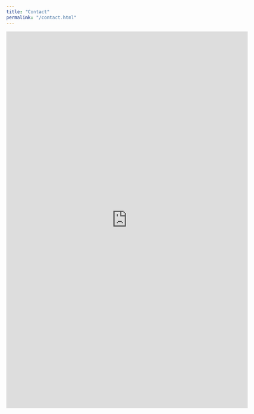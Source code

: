 ```yaml
---
title: "Contact"
permalink: "/contact.html"
---
```

<!-- Google Forms -->
<iframe src="https://docs.google.com/forms/d/e/1FAIpQLSdVORCDanzlgegNFWppr1SxtmMRWI9KoQjYCVuxa2wfFdZOJQ/viewform?embedded=true" width="640" height="1000" frameborder="0" marginheight="0" marginwidth="0">Loading…</iframe>

<!--Formspree 
	<form action="https://formspree.io/{{site.email}}" method="POST">
-->

<!--
<form action="https://formspree.io/f/mgebeaar" method="POST">
<p class="mb-4">Please send your message to {{site.name}}. We will reply as soon as possible!</p>
<div class="form-group row">
<div class="col-md-6">
<input class="form-control" type="text" name="name" placeholder="Name*" required>
</div>
<div class="col-md-6">
<input class="form-control" type="email" name="_replyto" placeholder="E-mail Address*" required>
</div>
</div>
<textarea rows="8" class="form-control mb-3" name="message" placeholder="Message*" required></textarea>    
<input class="btn btn-success" type="submit" value="Send">
<input type="hidden" name="_next" value="http://s2moore.github.io/raceto11/index.html" />
</form>
-->